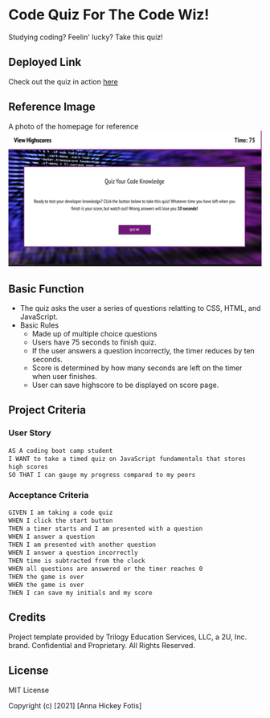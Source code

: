# Code Quiz For The Code Wiz!
Studying coding? Feelin' lucky? Take this quiz!

## Deployed Link
Check out the quiz in action [here](https://ahfotis.github.io/CodeQuizForTheCodeWiz/)

## Reference Image
A photo of the homepage for reference ![Homepage](./Develop/Images/homepage.png)

## Basic Function
* The quiz asks the user a series of questions relatting to CSS, HTML, and JavaScript.
* Basic Rules
    * Made up of multiple choice questions
    * Users have 75 seconds to finish quiz.
    * If the user answers a question incorrectly, the timer reduces by ten seconds.
    * Score is determined by how many seconds are left on the timer when user finishes.
    * User can save highscore to be displayed on score page.

## Project Criteria
### User Story

```
AS A coding boot camp student
I WANT to take a timed quiz on JavaScript fundamentals that stores high scores
SO THAT I can gauge my progress compared to my peers
```

### Acceptance Criteria

```
GIVEN I am taking a code quiz
WHEN I click the start button
THEN a timer starts and I am presented with a question
WHEN I answer a question
THEN I am presented with another question
WHEN I answer a question incorrectly
THEN time is subtracted from the clock
WHEN all questions are answered or the timer reaches 0
THEN the game is over
WHEN the game is over
THEN I can save my initials and my score
```
## Credits
Project template provided by Trilogy Education Services, LLC, a 2U, Inc. brand. Confidential and Proprietary. All Rights Reserved.

## License
MIT License

Copyright (c) [2021] [Anna Hickey Fotis]
